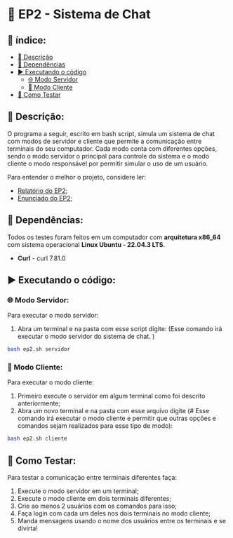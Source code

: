 # 💬 EP2 - Sistema de Chat 

## 📑 índice:

- [📄 Descrição](#-descrição)
- [🔗 Dependências](#-dependências)
- [▶️ Executando o código](#️-executando-o-código)
    - [🌐 Modo Servidor](#-modo-servidor)
    - [👤 Modo Cliente](#-modo-cliente)
- [🧪 Como Testar](#-como-testar)


## 📄 Descrição:
O programa a seguir, escrito em bash script, simula um sistema de chat com modos de servidor e cliente que permite a comunicação entre terminais do seu computador. Cada modo conta com diferentes opções, sendo o modo servidor o principal para controle do sistema e o modo cliente o modo responsável por permitir simular o uso de um usuário. 

Para entender o melhor o projeto, considere ler:
- [Relatório do EP2]();
- [Enunciado do EP2]();


## 🔗 Dependências:
Todos os testes foram feitos em um computador com **arquitetura x86_64** com sistema operacional **Linux Ubuntu - 22.04.3 LTS**.
- **Curl** - curl 7.81.0

## ▶️ Executando o código:
### 🌐 Modo Servidor:
Para executar o modo servidor:
1. Abra um terminal e na pasta com esse script digite: (Esse comando irá executar o modo servidor do sistema de chat.
)
```bash
bash ep2.sh servidor
```

### 👤 Modo Cliente:
Para executar o modo cliente:
1. Primeiro execute o servidor em algum terminal como foi descrito anteriormente;
2. Abra um novo terminal e na pasta com esse arquivo digite (# Esse comando irá executar o modo cliente e permitir que outras opções e comandos sejam realizados para esse tipo de modo):
```bash
bash ep2.sh cliente
```


## 🧪 Como Testar:
Para testar a comunicação entre terminais diferentes faça:
1. Execute o modo servidor em um terminal;
2. Execute o modo cliente em dois terminais diferentes;
3. Crie ao menos 2 usuários com os comandos para isso;
4. Faça login com cada um deles nos dois terminais no modo cliente;
5. Manda mensagens usando o nome dos usuários entre os terminais e se divirta!

